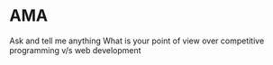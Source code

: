 # AMA
Ask and tell me anything
What is your point of view over competitive programming v/s web development
